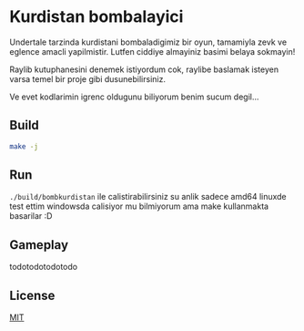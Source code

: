 # Kurdistan bombalayici

Undertale tarzinda kurdistani bombaladigimiz bir oyun, tamamiyla zevk ve eglence amacli yapilmistir. Lutfen ciddiye almayiniz basimi belaya sokmayin!

Raylib kutuphanesini denemek istiyordum cok, raylibe baslamak isteyen varsa temel bir proje gibi dusunebilirsiniz.

Ve evet kodlarimin igrenc oldugunu biliyorum benim sucum degil...

## Build

```bash
make -j
```

## Run

`./build/bombkurdistan` ile calistirabilirsiniz su anlik sadece amd64 linuxde test ettim windowsda calisiyor mu bilmiyorum ama make kullanmakta basarilar :D

## Gameplay

todotodotodotodo

## License

[MIT](LICENSE)
